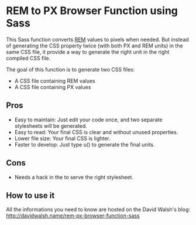 # REM to PX Browser Function using Sass

This Sass function converts [REM] values to pixels when needed. But instead of generating the CSS property twice (with both PX and REM units) in the same CSS file, it provide a way to generate the right unit in the right compiled CSS file.

The goal of this function is to generate two CSS files:
- A CSS file containing REM values
- A CSS file containing PX values

## Pros
- Easy to maintain: Just edit your code once, and two separate stylesheets will be generated.
- Easy to read: Your final CSS is clear and without unused properties.
- Lower file size: Your final CSS is lighter.
- Faster to develop: Just type u() to generate the final units.

## Cons
- Needs a hack in the <head> to serve the right stylesheet.

## How to use it
All the informations you need to know are hosted on the David Walsh's blog:
http://davidwalsh.name/rem-px-browser-function-sass

[REM]: http://caniuse.com/#feat=rem